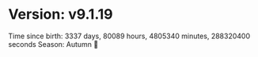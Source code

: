 # Version: v9.1.19
Time since birth: 3337 days, 80089 hours, 4805340 minutes, 288320400 seconds
Season: Autumn 🍁
